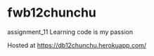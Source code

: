 # fwb12chunchu
assignment_11
Learning code is my passion

Hosted at https://db12chunchu.herokuapp.com/